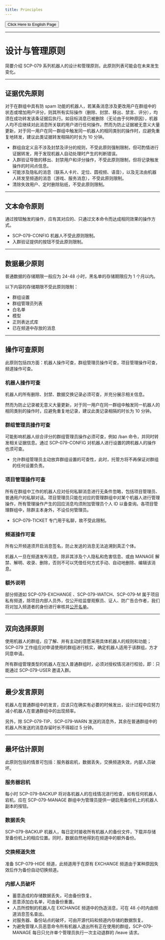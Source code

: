 ```yaml
---
title: Principles
---
```


<link rel="stylesheet" href="/css/chinese.css">
<button onmouseover="PlaySound('totop1')" onmouseout="StopSound('totop1')" onclick="window.location.href = '/principles/';" class="en">Click Here to English Page</button>

---

# 设计与管理原则

简要介绍 SCP-079 系列机器人的设计和管理原则，此原则列表可能会在未来发生变化。

---

## 证据优先原则

对于在群组中具有防 spam 功能的机器人，若某条消息涉及更改用户在群组中的状态或增加用户评分，则其所有实际操作（删除、封禁、移出、禁言、评分），均须在成功转发该条证据后执行。如目标消息已被删除（无论由于何种原因），机器人均不应继续对此消息所关联的用户进行任何操作。然而为防止证据被无意义大量更新，对于同一用户在同一群组中触发同一机器人的相同类别的操作时，应避免重复地转发，建议此类证据转发相隔的时长为 10 分钟。

- 群组自定义且不涉及封禁及评分的规则，不受此原则强制限制，但可酌情进行证据转发，用于发现机器人自动处理时产生的判断错误。
- 入群验证导致的移出、封禁用户和评分操作，不受此原则限制，但将记录触发操作的时间点信息。
- 可能涉及隐私的消息（联系人卡片、定位、圆视频、语音），以及无法由机器人转发至频道的消息（游戏、服务消息），不受此原则限制。
- 清除失效用户、定时删除贴纸，不受此原则限制。

---

## 文本命令原则

通过按钮触发的操作，应有其对应的、只通过文本命令而达成相同效果的操作方式。

- SCP-079-CONFIG 机器人不受此原则限制。
- 入群验证提供的按钮不受此原则限制。

---

## 数据最少原则

普通数据的存储期限一般应为 24-48 小时，黑名单的存储期限应为 1 个月以内。

以下内容的存储期限不受此原则限制：

- 群组设置
- 群组管理员列表
- 白名单
- 模型
- 正则表达式库
- 已在频道中存放的消息

---

## 操作可查原则

此原则包括四方面：机器人操作可查，群组管理员操作可查，项目管理操作可查，频道操作可查。

### 机器人操作可查

机器人的所有删除、封禁、数据交换记录必须可查，并充分展示相关信息。

然而为防止记录被无意义大量更新，对于同一用户在同一群组中触发同一机器人的相同类别的操作时，应避免重复地记录，建议此类记录相隔的时长为 10 分钟。

### 群组管理员操作可查

可能影响机器人综合评分的群组管理员操作必须可查，例如 /ban 命令，并同时转发相关证据信息。通过 SCP-079-CONFIG 对机器人进行设置的跨机器人的操作也须可查。

- 允许群组管理员主动放弃群组设置的可查性，此时，托管方将不再保证对群组的任何设置负责。

### 项目管理操作可查

所有在群组中工作的机器人应对任何私聊消息进行无条件忽略，包括项目管理员、普通用户的私聊对话。项目管理员只能在对应的管理群组中对某个机器人进行管理操作，所有管理操作产生的回应消息均须附加管理员个人 ID 以备查询。各项目管理群组中，除群主本身外，不设任何管理员。

- SCP-079-TICKET 专门用于私聊，故不受此限制。

### 频道操作可查

所有公开频道须开启消息签名，防止发送的消息无法追溯到真正个体。

机器人一旦在频道发布消息，除非其涉及个人隐私和危害信息、或由 MANAGE 解禁、解明、收录、删除，否则不可以凭借任何方式手动、自动地删除、编辑该消息。

### 额外说明

部分频道如 SCP-079-EXCHANGE 、SCP-079-WATCH、SCP-079-M 属于项目私有频道，除项目内部人员外，仅公开给监督观察员、证人、防广告合作者，我们将对加入频道者的身份进行审核并[公开名单](/transparency/)。

---

## 双向选择原则

使用机器人的群组，应了解、并有主动的意愿采用具体机器人的规则和功能； SCP-079 工作组应对申请使用的群组进行核实，确定机器人适用于该群组，方才同意申请。

所有群组管理类型的机器人在加入普通群组时，必须对授权情况进行校验，即：只能通过 SCP-079-USER 邀请入群。

---

## 最少发言原则

机器人在普通群组中的发言，应该只在确实有必要的时候发出，设计过程中应努力减小机器人在普通群组中的出现频率。

另外，除 SCP-079-TIP、SCP-079-WARN 发送的消息外，其余在普通群组中的机器人所发送的消息存留时长不得超过 5 分钟。

---

## 最坏估计原则

此原则包括的情景可包括：服务器宕机，数据丢失，交换频道失效，内部人员破坏。

### 服务器宕机

每小时 SCP-079-BACKUP 将对各机器人的在线情况进行检查，如有任何机器人宕机，应在 SCP-079-MANAGE 群组中为管理员提供一键启用备份机上的机器人副本的按钮。

### 数据丢失

SCP-079-BACKUP 机器人，每日定时接收所有机器人的备份文件，下载并存储至备份机上的相应位置。同时，数据自然地得到在频道中的额外备份。

### 交换频道失效

准备 SCP-079-HIDE 频道，此频道用于在原有 EXCHANGE 频道由于某种原因失效后作为备份自动切换频道。

### 内部人员破坏

- 蓄意造成的存储数据丢失，可由备份恢复。
- 恶意添加白名单，可由备份重置。
- 人员所控制的机器人在 EXCHANGE 频道中的伪造消息，可在 48 小时内由频道消息签名查出。
- 对服务器、备份站点的破坏，可由开源代码和频道内存储的数据恢复。
- 为避免管理人员恶意命令所有机器人退出所有正在使用的群组，SCP-079-MANAGE 每日只允许单个管理员执行一次主动退群的 /leave 请求。

<audio src="/audio/door/dooropenpage.ogg" autoplay></audio>
